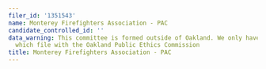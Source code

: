 ```yaml
---
filer_id: '1351543'
name: Monterey Firefighters Association - PAC
candidate_controlled_id: ''
data_warning: This committee is formed outside of Oakland. We only have data on committees
  which file with the Oakland Public Ethics Commission
title: Monterey Firefighters Association - PAC
---
```

